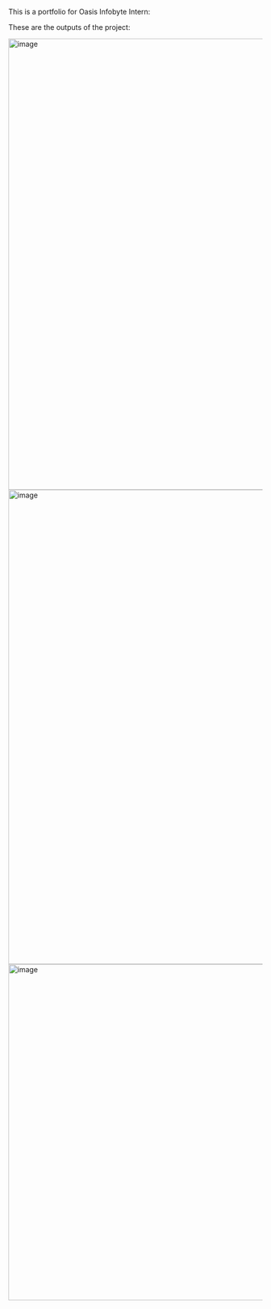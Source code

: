 This is a portfolio for Oasis Infobyte Intern:

These are the outputs of the project:

<img width="1850" height="894" alt="image" src="https://github.com/user-attachments/assets/4e6630eb-83a6-4118-a458-502871ccaba6" />

<img width="1788" height="940" alt="image" src="https://github.com/user-attachments/assets/9d87fbcb-8ffe-420e-bcf6-adf1c8b21eaf" />

<img width="1644" height="666" alt="image" src="https://github.com/user-attachments/assets/9a97ce71-ccc0-4134-a047-e2c0a600497c" />
